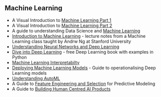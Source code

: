 ## Machine Learning 
* A Visual Introduction to [Machine Learning Part 1](http://www.r2d3.us/visual-intro-to-machine-learning-part-1/)
* A Visual Introduction to [Machine Learning Part 2](http://www.r2d3.us/visual-intro-to-machine-learning-part-2/)
* A guide to understanding Data Science and [Machine Learning](https://github.com/virgili0/Virgilio)
* [Introduction to Machine Learning](http://www.holehouse.org/mlclass/) - lecture notes from a Machine Learning class taught by Andrw Ng at Stanford University
* [Understanding Neural Networks and Deep Learning](http://neuralnetworksanddeeplearning.com/)
* [Dive into Deep Learning](http://d2l.ai/index.html) - free Deep Learning book with examples in Python
* [Machine Learning Interpretabilty]( https://christophm.github.io/interpretable-ml-book/)
* [Deploying Machine Learning Models](https://christophergs.github.io/machine%20learning/2019/03/17/how-to-deploy-machine-learning-models/) - Guide to operationalising Deep Learning models
* [Understanding AutoML](https://www.automl.org/book/) 
* A Guide to [Feature Engineering and Selection](https://bookdown.org/max/FES/) for Predictive Modeling
* A Guide to [Building Human Centred AI Products](https://pair.withgoogle.com/)
